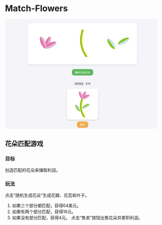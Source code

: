 # Match-Flowers
![image](https://github.com/GoLinnn/Match-Flowers/blob/main/img/preview.png)
## 花朵匹配游戏  
### 目标
创造匹配的花朵来赚取利润。  
### 玩法
点击“随机生成花朵”生成花瓣、花蕊和叶子。 
1. 如果三个部分都匹配，获得64美元。 
2. 如果有两个部分匹配，获得16元。 
3. 如果没有部分匹配，获得4元。 
点击“售卖”按钮出售花朵并累积利润。 
